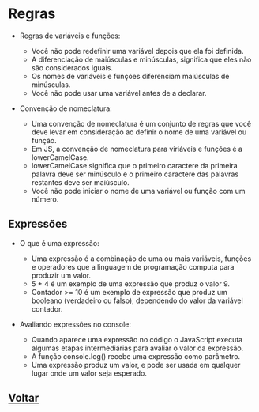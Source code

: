 # Regras

- Regras de variáveis e funções:

  - Você não pode redefinir uma variável depois que ela foi definida.
  - A diferenciação de maiúsculas e minúsculas, significa que eles não são considerados iguais.
  - Os nomes de variáveis e funções diferenciam maiúsculas de minúsculas.
  - Você não pode usar uma variável antes de a declarar.

- Convenção de nomeclatura:

  - Uma convenção de nomeclatura é um conjunto de regras que você deve levar em consideração ao definir o nome de uma variável ou função.
  - Em JS, a convenção de nomeclatura para viriáveis e funções é a lowerCamelCase.
  - lowerCamelCase significa que o primeiro caractere da primeira palavra deve ser minúsculo e o primeiro caractere das palavras restantes deve ser maiúsculo.
  - Você não pode iniciar o nome de uma variável ou função com um número.

## Expressões

- O que é uma expressão:

  - Uma expressão é a combinação de uma ou mais variáveis, funções e operadores que a linguagem de programação computa para produzir um valor.
  - 5 + 4 é um exemplo de uma expressão que produz o valor 9.
  - Contador >= 10 é um exemplo de expressão que produz um booleano (verdadeiro ou falso), dependendo do valor da variável contador.

- Avaliando expressões no console:

  - Quando aparece uma expressão no código o JavaScript executa algumas etapas intermediárias para avaliar o valor da expressão.
  - A função console.log() recebe uma expressão como parâmetro.
  - Uma expressão produz um valor, e pode ser usada em qualquer lugar onde um valor seja esperado.

## [Voltar](../README.md)
